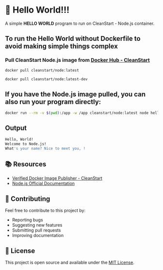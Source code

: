 # 🚀 Hello World!!! 

A simple **HELLO WORLD** program to run on CleanStart - Node.js container. 

## To run the Hello World without Dockerfile to avoid making simple things complex

### Pull CleanStart Node.js image from [Docker Hub - CleanStart](https://hub.docker.com/u/cleanstart) 
```bash
docker pull cleanstart/node:latest
```
```bash
docker pull cleanstart/node:latest-dev
```

## If you have the Node.js image pulled, you can also run your program directly:
```bash
docker run --rm -v $(pwd):/app -w /app cleanstart/node:latest node hello_world.js
```
## Output 
```bash
Hello, World!
Welcome to Node.js!
What's your name? Nice to meet you, !
```

## 📚 Resources

- [Verified Docker Image Publisher - CleanStart](https://cleanstart.com/)
- [Node.js Official Documentation](https://nodejs.org/en/docs/)

## 🤝 Contributing

Feel free to contribute to this project by:
- Reporting bugs
- Suggesting new features
- Submitting pull requests
- Improving documentation

## 📄 License
This project is open source and available under the [MIT License](LICENSE).